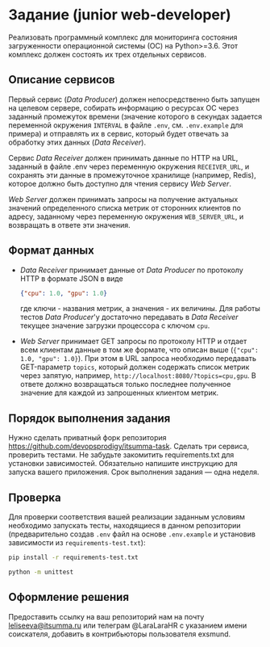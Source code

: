 # Задание (junior web-developer)

Реализовать программный комплекс для мониторинга состояния загруженности
операционной системы (ОС) на Python>=3.6.
Этот комплекс должен состоять их трех отдельных сервисов.

## Описание сервисов

Первый сервис (*Data Producer*) должен непосредственно быть запущен на целевом
сервере, собирать информацию о ресурсах ОС через заданный промежуток времени
(значение которого в секундах задается переменной окружения `INTERVAL` в файле
`.env`, см. `.env.example` для примера) и отправлять их в сервис,
который будет отвечать за обработку этих данных (*Data Receiver*).

Сервис *Data Receiver* должен принимать данные по HTTP на URL,
заданный в файле .env через переменную окружения `RECEIVER_URL`,
и сохранять эти данные в промежуточное хранилище (например, Redis), которое должно быть доступно
для чтения сервису *Web Server*.

*Web Server* должен принимать запросы на получение актуальных значений определенного списка метрик
от сторонних клиентов по адресу, заданному
через переменную окружения `WEB_SERVER_URL`, и возвращать в ответе эти значения.

## Формат данных

* *Data Receiver* принимает данные от *Data Producer* по протоколу HTTP в формате JSON в виде
    ```json
    {"cpu": 1.0, "gpu": 1.0}
    ```
    где ключи - названия метрик, а значения - их величины.
    Для работы тестов *Data Producer*'у достаточно передавать в *Data Receiver* текущее
    значение загрузки процессора c ключом `cpu`.

* *Web Server* принимает GET запросы по протоколу HTTP и отдает
всем клиентам данные в том же формате, что описан выше (`{"cpu": 1.0, "gpu": 1.0}`).
При этом в URL запроса необходимо передавать GET-параметр `topics`, который должен
содержать список метрик через запятую, например, `http://localhost:8080/?topics=cpu,gpu`.
В ответе должно возвращаться только последнее полученное значение для каждой из запрошенных клиентом метрик.

## Порядок выполнения задания
Нужно сделать приватный форк репозитория https://github.com/devopsprodigy/itsumma-task. Сделать три сервиса, проверить тестами. Не забудьте закомитить requirements.txt для установки зависимостей. Обязательно напишите инструкцию для запуска вашего приложения. Срок выполнения задания — одна неделя.

## Проверка
Для проверки соответствия вашей реализации заданным условиям необходимо запускать тесты,
находящиеся в данном репозитории (предварительно создав `.env` файл на основе `.env.example`
и установив зависимости из `requirements-test.txt`):

```bash
pip install -r requirements-test.txt
```

```bash
python -m unittest
```

## Оформление решения
Предоставить ссылку на ваш репозиторий нам на почту leliseeva@itsumma.ru или телеграм @LaraLaraHR с указанием имени соискателя, добавить в контрибьюторы пользователя exsmund. 
